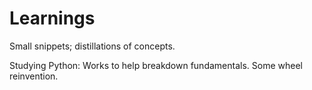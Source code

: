 # Learnings

Small snippets; distillations of concepts. 

Studying Python: Works to help breakdown fundamentals. Some wheel reinvention. 
